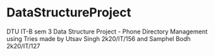 # DataStructureProject
DTU IT-B sem 3 Data Structure Project - Phone Directory Management using Tries made by Utsav Singh 2k20/IT/156 and Samphel Bodh 2k20/IT/127 
